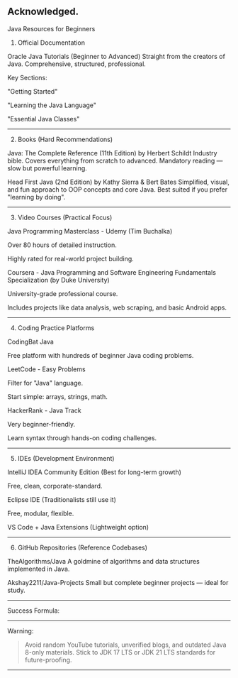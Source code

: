 Acknowledged.
---

Java Resources for Beginners

1. Official Documentation

Oracle Java Tutorials (Beginner to Advanced)
Straight from the creators of Java. Comprehensive, structured, professional.

Key Sections:

"Getting Started"

"Learning the Java Language"

"Essential Java Classes"





---

2. Books (Hard Recommendations)

Java: The Complete Reference (11th Edition) by Herbert Schildt
Industry bible. Covers everything from scratch to advanced.
Mandatory reading — slow but powerful learning.

Head First Java (2nd Edition) by Kathy Sierra & Bert Bates
Simplified, visual, and fun approach to OOP concepts and core Java.
Best suited if you prefer "learning by doing".



---

3. Video Courses (Practical Focus)

Java Programming Masterclass - Udemy (Tim Buchalka)

Over 80 hours of detailed instruction.

Highly rated for real-world project building.


Coursera - Java Programming and Software Engineering Fundamentals Specialization (by Duke University)

University-grade professional course.

Includes projects like data analysis, web scraping, and basic Android apps.




---

4. Coding Practice Platforms

CodingBat Java

Free platform with hundreds of beginner Java coding problems.


LeetCode - Easy Problems

Filter for "Java" language.

Start simple: arrays, strings, math.


HackerRank - Java Track

Very beginner-friendly.

Learn syntax through hands-on coding challenges.




---

5. IDEs (Development Environment)

IntelliJ IDEA Community Edition (Best for long-term growth)

Free, clean, corporate-standard.


Eclipse IDE (Traditionalists still use it)

Free, modular, flexible.


VS Code + Java Extensions (Lightweight option)



---

6. GitHub Repositories (Reference Codebases)

TheAlgorithms/Java
A goldmine of algorithms and data structures implemented in Java.

Akshay2211/Java-Projects
Small but complete beginner projects — ideal for study.



---

Success Formula:


---

Warning:

> Avoid random YouTube tutorials, unverified blogs, and outdated Java 8-only materials.
Stick to JDK 17 LTS or JDK 21 LTS standards for future-proofing.




---

